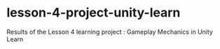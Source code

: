 # lesson-4-project-unity-learn
Results of the Lesson 4 learning project : Gameplay Mechanics in Unity Learn
